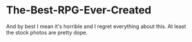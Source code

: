 # The-Best-RPG-Ever-Created
And by best I mean it's horrible and I regret everything about this. At least the stock photos are pretty dope.
